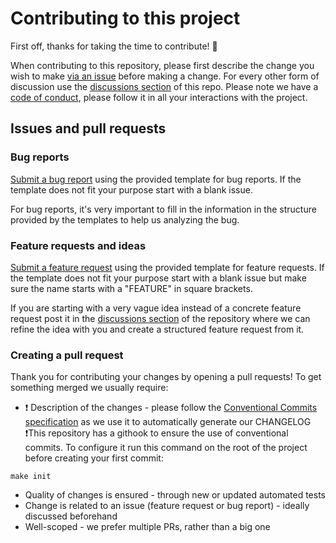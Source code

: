 # Contributing to this project

First off, thanks for taking the time to contribute! 🎉

When contributing to this repository, please first describe the change you wish to make [via an issue](https://github.com/cardano-foundation/cf-identity-wallet/issues/new) before making a change. For every other form of discussion use the [discussions section](https://github.com/cardano-foundation/cf-identity-wallet/discussions) of this repo.
Please note we have a [code of conduct](CODE_OF_CONDUCT.md), please follow it in all your interactions with the project.

## Issues and pull requests

### Bug reports

[Submit a bug report](https://github.com/cardano-foundation/cf-identity-wallet/issues/new?assignees=&labels=&projects=&template=bug_report.md&title=%5BBUG%5D+) using the provided template for bug reports. If the template does not fit your purpose start with a blank issue.

For bug reports, it's very important to fill in the information in the structure provided by the templates to help us analyzing the bug.

### Feature requests and ideas

[Submit a feature request](https://github.com/cardano-foundation/cf-identity-wallet/issues/new?assignees=&labels=&projects=&template=feature_request.md&title=%5BFEATURE%5D+) using the provided template for feature requests. If the template does not fit your purpose start with a blank issue but make sure the name starts with a "FEATURE" in square brackets.

If you are starting with a very vague idea instead of a concrete feature request post it in the [discussions section](https://github.com/cardano-foundation/cf-identity-wallet/discussions) of the repository where we can refine the idea with you and create a structured feature request from it.

### Creating a pull request

Thank you for contributing your changes by opening a pull requests! To get something merged we usually require:

- ❗ Description of the changes - please follow the [Conventional Commits specification](https://www.conventionalcommits.org/en/v1.0.0/#specification) as we use it to automatically generate our CHANGELOG ❗This repository has a githook to ensure the use of conventional commits. To configure it run this command on the root of the project before creating your first commit:

```
make init
```

- Quality of changes is ensured - through new or updated automated tests
- Change is related to an issue (feature request or bug report) - ideally discussed beforehand
- Well-scoped - we prefer multiple PRs, rather than a big one